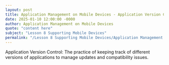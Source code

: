 ```yaml
---
layout: post
title: Application Management on Mobile Devices - Application Version Control
date: 2025-01-10 12:00:00 -0000
author: Application Management on Mobile Devices
quote: "content here"
subject: "Lesson 8 Supporting Mobile Devices"
permalink: "/Lesson 8 Supporting Mobile Devices/Application Management on Mobile Devices/Application Management on Mobile Devices - Application Version Control"
---
```


Application Version Control: The practice of keeping track of different versions of applications to manage updates and compatibility issues.
